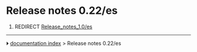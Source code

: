 # Release notes 0.22/es
1.  REDIRECT [Release_notes_1.0/es](Release_notes_1.0/es.md)



---
⏵ [documentation index](../README.md) > Release notes 0.22/es
